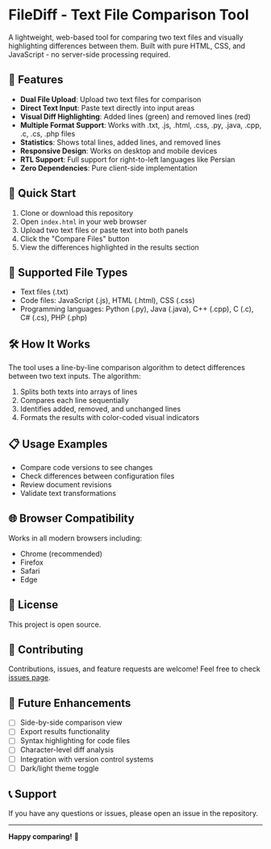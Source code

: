 # FileDiff - Text File Comparison Tool

A lightweight, web-based tool for comparing two text files and visually highlighting differences between them. Built with pure HTML, CSS, and JavaScript - no server-side processing required.

## 🌟 Features

- **Dual File Upload**: Upload two text files for comparison
- **Direct Text Input**: Paste text directly into input areas
- **Visual Diff Highlighting**: Added lines (green) and removed lines (red)
- **Multiple Format Support**: Works with .txt, .js, .html, .css, .py, .java, .cpp, .c, .cs, .php files
- **Statistics**: Shows total lines, added lines, and removed lines
- **Responsive Design**: Works on desktop and mobile devices
- **RTL Support**: Full support for right-to-left languages like Persian
- **Zero Dependencies**: Pure client-side implementation

## 🚀 Quick Start

1. Clone or download this repository
2. Open `index.html` in your web browser
3. Upload two text files or paste text into both panels
4. Click the "Compare Files" button
5. View the differences highlighted in the results section

## 📁 Supported File Types

- Text files (.txt)
- Code files: JavaScript (.js), HTML (.html), CSS (.css)
- Programming languages: Python (.py), Java (.java), C++ (.cpp), C (.c), C# (.cs), PHP (.php)

## 🛠️ How It Works

The tool uses a line-by-line comparison algorithm to detect differences between two text inputs. The algorithm:

1. Splits both texts into arrays of lines
2. Compares each line sequentially
3. Identifies added, removed, and unchanged lines
4. Formats the results with color-coded visual indicators

## 📋 Usage Examples

- Compare code versions to see changes
- Check differences between configuration files
- Review document revisions
- Validate text transformations

## 🌐 Browser Compatibility

Works in all modern browsers including:
- Chrome (recommended)
- Firefox
- Safari
- Edge

## 📝 License

This project is open source.

## 🤝 Contributing

Contributions, issues, and feature requests are welcome! Feel free to check [issues page](#).


## 🎯 Future Enhancements

- [ ] Side-by-side comparison view
- [ ] Export results functionality
- [ ] Syntax highlighting for code files
- [ ] Character-level diff analysis
- [ ] Integration with version control systems
- [ ] Dark/light theme toggle

## 📞 Support

If you have any questions or issues, please open an issue in the repository.

---

**Happy comparing!** 🎉
